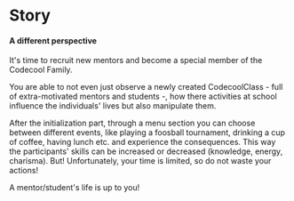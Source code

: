 # Story

#### A different perspective


It's time to recruit new mentors and become a special member of the Codecool Family.

You are able to not even just observe a newly created CodecoolClass - full of extra-motivated mentors and students -, how there activities at school influence the individuals' lives but also manipulate them.

After the initialization part, through a menu section you can choose between different events, like playing a foosball tournament, drinking a cup of coffee, having lunch etc. and experience the consequences. This way the participants' skills can be increased or decreased (knowledge, energy, charisma). But! Unfortunately, your time is limited, so do not waste your actions!

A mentor/student's life is up to you!
